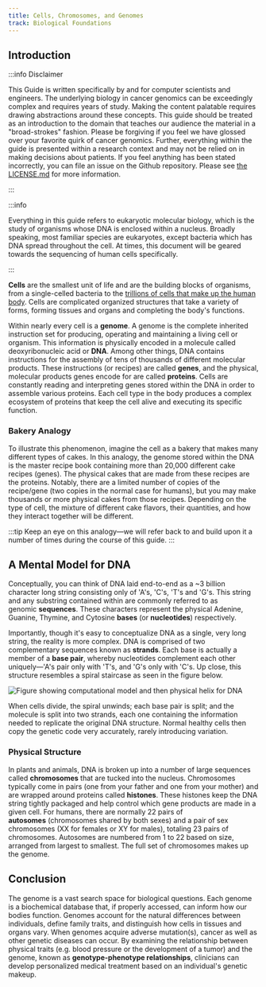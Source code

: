 ```yaml
---
title: Cells, Chromosomes, and Genomes
track: Biological Foundations
---
```


## Introduction

:::info Disclaimer

This Guide is written specifically by and for computer scientists and
engineers. The underlying biology in cancer genomics can be exceedingly complex
and requires years of study. Making the content palatable requires drawing
abstractions around these concepts. This guide should be treated as an
introduction to the domain that teaches our audience the material in a
"broad-strokes" fashion. Please be forgiving if you feel we have glossed over
your favorite quirk of cancer genomics. Further, everything within the guide is
presented within a research context and may not be relied on in making decisions
about patients. If you feel anything has been stated incorrectly, you can file
an issue on the Github repository. Please see [the LICENSE.md](https://github.com/stjude/learngenomics.dev/blob/main/LICENSE.md)
for more information.

:::

:::info

Everything in this guide refers to eukaryotic molecular biology, which is the
study of organisms whose DNA is enclosed within a nucleus. Broadly speaking,
most familiar species are eukaryotes, except bacteria which has DNA spread
throughout the cell. At times, this document will be geared towards the
sequencing of human cells specifically.

:::

**Cells** are the smallest unit of life and are the building blocks of organisms, from a
single-celled bacteria to the [trillions of cells that make up the human
body](https://journals.plos.org/plosbiology/article?id=10.1371/journal.pbio.1002533).
Cells are complicated organized structures that take a variety of forms, forming tissues
and organs and completing the body's functions.

Within nearly every cell is a **genome**. A genome is the complete inherited instruction
set for producing, operating and maintaining a living cell or organism. This information
is physically encoded in a molecule called deoxyribonucleic acid or **DNA**. Among other
things, DNA contains instructions for the assembly of tens of thousands of different
molecular products. These instructions (or recipes) are called **genes**, and the
physical, molecular products genes encode for are called **proteins**. Cells are
constantly reading and interpreting genes stored within the DNA in order to assemble
various proteins. Each cell type in the body produces a complex ecosystem of proteins
that keep the cell alive and executing its specific function.

### Bakery Analogy

To illustrate this phenomenon, imagine the cell as a bakery that makes many different
types of cakes. In this analogy, the genome stored within the DNA is the master recipe
book containing more than 20,000 different cake recipes (genes). The physical cakes that
are made from these recipes are the proteins. Notably, there are a limited number of
copies of the recipe/gene (two copies in the normal case for humans), but you may make
thousands or more physical cakes from those recipes. Depending on the type of cell, the
mixture of different cake flavors, their quantities, and how they interact together will
be different.

:::tip
Keep an eye on this analogy—we will refer back to and build upon it a number of times
during the course of this guide.
:::

## A Mental Model for DNA 

Conceptually, you can think of DNA laid end-to-end as a ~3 billion character long string
consisting only of 'A's, 'C's, 'T's and 'G's. This string and any substring contained
within are commonly referred to as genomic **sequences**. These characters represent the
physical Adenine, Guanine, Thymine, and Cytosine **bases** (or **nucleotides**)
respectively.

Importantly, though it's easy to conceptualize DNA as a single, very long
string, the reality is more complex. DNA is comprised of two complementary sequences
known as **strands**. Each base is actually a member of a **base pair**, whereby
nucleotides complement each other uniquely—'A's pair only with 'T's, and 'G's only with
'C's. Up close, this structure resembles a spiral staircase as seen in the figure below.

![Figure showing computational model and then physical helix for DNA](../images/1.1-DNA.jpg)

When cells divide, the spiral unwinds; each base pair is split; and the molecule is
split into two strands, each one containing the information needed to replicate the
original DNA structure. Normal healthy cells then copy the genetic code very accurately,
rarely introducing variation.

### Physical Structure

In plants and animals, DNA is broken up into a number of large sequences
called **chromosomes** that are tucked into the nucleus. Chromosomes typically
come in pairs (one from your father and one from your mother) and are wrapped
around proteins called **histones**. These histones keep the DNA string tightly 
packaged and help control which gene products are made in a given cell. For humans,
there are normally 22 pairs of **autosomes** (chromosomes shared by both sexes)
and a pair of sex chromosomes (XX for females or XY for males), totaling 23 pairs
of chromosomes. Autosomes are numbered from 1 to 22 based on size, arranged from
largest to smallest. The full set of chromosomes makes up the genome.

## Conclusion

The genome is a vast search space for biological questions. Each genome is a biochemical
database that, if properly accessed, can inform how our bodies function. Genomes account
for the natural differences between individuals, define family traits, and distinguish
how cells in tissues and organs vary. When genomes acquire adverse mutation(s), cancer
as well as other genetic diseases can occur. By examining the relationship between
physical traits (e.g. blood pressure or the development of a tumor) and the genome,
known as **genotype-phenotype relationships**, clinicians can develop personalized
medical treatment based on an individual's genetic makeup.
